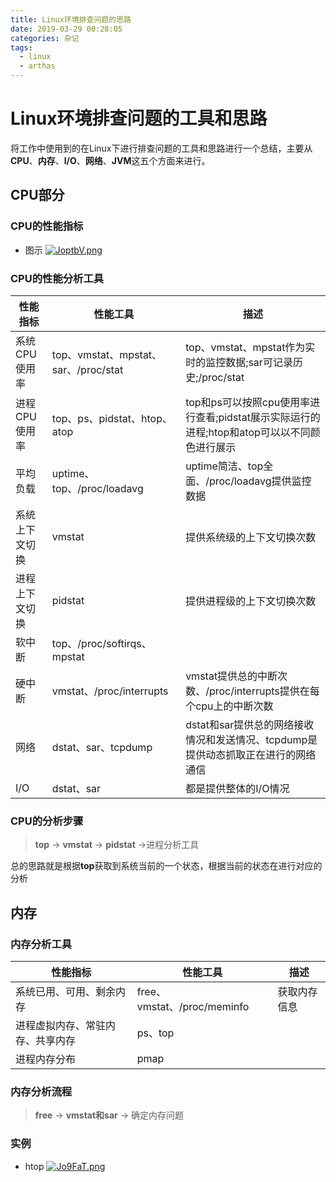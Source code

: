 ```yaml
---
title: Linux环境排查问题的思路
date: 2019-03-29 00:28:05
categories: 杂记
tags:
  - linux
  - arthas
---
```


# Linux环境排查问题的工具和思路

将工作中使用到的在Linux下进行排查问题的工具和思路进行一个总结，主要从**CPU**、**内存**、**I/O**、**网络**、**JVM**这五个方面来进行。

## **CPU**部分

### CPU的性能指标

- 图示
[![JoptbV.png](https://s1.ax1x.com/2020/04/29/JoptbV.png)](https://imgchr.com/i/JoptbV)

### CPU的性能分析工具

性能指标|性能工具|描述
--|--|--
系统CPU使用率|top、vmstat、mpstat、sar、/proc/stat|top、vmstat、mpstat作为实时的监控数据;sar可记录历史;/proc/stat
进程CPU使用率|top、ps、pidstat、htop、atop|top和ps可以按照cpu使用率进行查看;pidstat展示实际运行的进程;htop和atop可以以不同颜色进行展示
平均负载|uptime、top、/proc/loadavg|uptime简洁、top全面、/proc/loadavg提供监控数据
系统上下文切换|vmstat|提供系统级的上下文切换次数
进程上下文切换|pidstat|提供进程级的上下文切换次数
软中断|top、/proc/softirqs、mpstat|
硬中断|vmstat、/proc/interrupts|vmstat提供总的中断次数、/proc/interrupts提供在每个cpu上的中断次数
网络|dstat、sar、tcpdump|dstat和sar提供总的网络接收情况和发送情况、tcpdump是提供动态抓取正在进行的网络通信
I/O|dstat、sar|都是提供整体的I/O情况

### CPU的分析步骤
> **top** -> **vmstat** -> **pidstat** ->进程分析工具

总的思路就是根据**top**获取到系统当前的一个状态，根据当前的状态在进行对应的分析

## 内存

### 内存分析工具

性能指标|性能工具|描述
--|--|--
系统已用、可用、剩余内存|free、vmstat、/proc/meminfo|获取内存信息
进程虚拟内存、常驻内存、共享内存|ps、top
进程内存分布|pmap|

### 内存分析流程

> **free** -> **vmstat和sar** -> 确定内存问题





### 实例

- htop
[![Jo9FaT.png](https://s1.ax1x.com/2020/04/29/Jo9FaT.png)](https://imgchr.com/i/Jo9FaT)